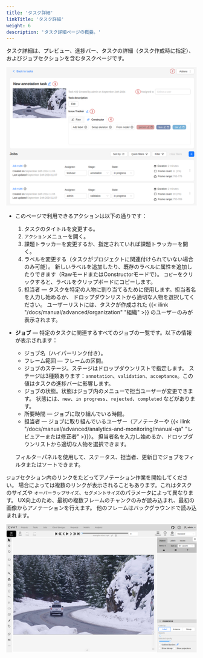 ```yaml
---
title: 'タスク詳細'
linkTitle: 'タスク詳細'
weight: 6
description: 'タスク詳細ページの概要。'
---
```


タスク詳細は、プレビュー、進捗バー、タスクの詳細（タスク作成時に指定）、およびジョブセクションを含むタスクページです。

![](/images/task-details-1.png)

- このページで利用できるアクションは以下の通りです：
  1. タスクのタイトルを変更する。
  1. `アクション`メニューを開く。
  1. 課題トラッカーを変更するか、指定されていれば課題トラッカーを開く。
  1. ラベルを変更する（タスクがプロジェクトに関連付けられていない場合のみ可能）。
     新しいラベルを追加したり、既存のラベルに属性を追加したりできます（RawモードまたはConstructorモードで）。
     `コピー`をクリックすると、ラベルをクリップボードにコピーします。
  1. 担当者 — タスクを特定の人物に割り当てるために使用します。担当者名を入力し始めるか、
     ドロップダウンリストから適切な人物を選択してください。
     ユーザーリストには、タスクが作成された
     {{< ilink "/docs/manual/advanced/organization" "組織" >}}
     のユーザーのみが表示されます。

- **ジョブ** — 特定のタスクに関連するすべてのジョブの一覧です。以下の情報が表示されます：
  - ジョブ名（ハイパーリンク付き）。
  - フレーム範囲 — フレームの区間。
  - ジョブのステージ。ステージはドロップダウンリストで指定します。
    ステージは3種類あります：`annotation`、`validation`、`acceptance`。この値はタスクの進捗バーに影響します。
  - ジョブの状態。状態はジョブ内のメニューで担当ユーザーが変更できます。
    状態には、`new`、`in progress`、`rejected`、`completed` などがあります。
  - 所要時間 — ジョブに取り組んでいる時間。
  - 担当者 — ジョブに取り組んでいるユーザー（アノテーターや
    {{< ilink "/docs/manual/advanced/analytics-and-monitoring/manual-qa" "レビュアーまたは修正者" >}}）。
    担当者名を入力し始めるか、ドロップダウンリストから適切な人物を選択できます。

  フィルターパネルを使用して、ステータス、担当者、更新日でジョブをフィルタまたはソートできます。

`ジョブ`セクション内のリンクをたどってアノテーション作業を開始してください。
場合によっては複数のリンクが表示されることもあります。これはタスクのサイズや
`オーバーラップサイズ`、`セグメントサイズ`のパラメータによって異なります。
UX向上のため、最初の複数フレームのチャンクのみが読み込まれ、最初の画像からアノテーションを行えます。
他のフレームはバックグラウンドで読み込まれます。

![](/images/task-details-2.png)